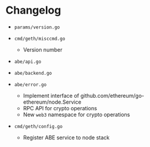# Changelog

* `params/version.go`
* `cmd/geth/misccmd.go`

    * Version number

* `abe/api.go`
* `abe/backend.go`
* `abe/error.go`

    * Implement interface of github.com/ethereum/go-ethereum/node.Service
    * RPC API for crypto operations
    * New `web3` namespace for crypto operations

* `cmd/geth/config.go`
    * Register ABE service to node stack

